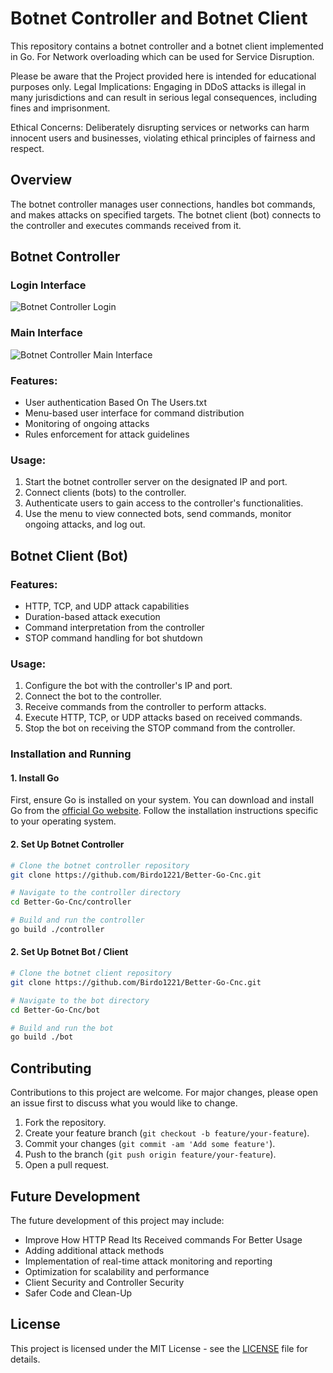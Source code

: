 # Botnet Controller and Botnet Client

This repository contains a botnet controller and a botnet client implemented in Go.
For Network overloading which can be used for Service Disruption. 

Please be aware that the Project provided here is intended for educational purposes only.
Legal Implications: Engaging in DDoS attacks is illegal in many jurisdictions and can result in serious legal consequences, including fines and imprisonment.

Ethical Concerns: Deliberately disrupting services or networks can harm innocent users and businesses, violating ethical principles of fairness and respect.

## Overview

The botnet controller manages user connections, handles bot commands, and makes attacks on specified targets. The botnet client (bot) connects to the controller and executes commands received from it.

## Botnet Controller

### Login Interface

![Botnet Controller Login](https://github.com/Birdo1221/Better-Go-Cnc/assets/81320346/0b125e4d-2b7d-431c-badc-a6555c2bb0f8)

### Main Interface

![Botnet Controller Main Interface](https://github.com/Birdo1221/Better-Go-Cnc/assets/81320346/51845371-a14e-4581-865f-b5efba055a9d)


### Features:

- User authentication Based On The Users.txt
- Menu-based user interface for command distribution
- Monitoring of ongoing attacks
- Rules enforcement for attack guidelines

### Usage:

1. Start the botnet controller server on the designated IP and port.
2. Connect clients (bots) to the controller.
3. Authenticate users to gain access to the controller's functionalities.
4. Use the menu to view connected bots, send commands, monitor ongoing attacks, and log out.

## Botnet Client (Bot)

### Features:

- HTTP, TCP, and UDP attack capabilities
- Duration-based attack execution
- Command interpretation from the controller
- STOP command handling for bot shutdown

### Usage:
1. Configure the bot with the controller's IP and port.
2. Connect the bot to the controller.
3. Receive commands from the controller to perform attacks.
4. Execute HTTP, TCP, or UDP attacks based on received commands.
5. Stop the bot on receiving the STOP command from the controller.

### Installation and Running

#### 1. Install Go

First, ensure Go is installed on your system. You can download and install Go from the [official Go website](https://golang.org/dl/). Follow the installation instructions specific to your operating system.

#### 2. Set Up Botnet Controller

```bash
# Clone the botnet controller repository
git clone https://github.com/Birdo1221/Better-Go-Cnc.git

# Navigate to the controller directory
cd Better-Go-Cnc/controller

# Build and run the controller
go build ./controller
```

#### 2. Set Up Botnet Bot / Client

```bash
# Clone the botnet client repository
git clone https://github.com/Birdo1221/Better-Go-Cnc.git

# Navigate to the bot directory
cd Better-Go-Cnc/bot

# Build and run the bot
go build ./bot
```





## Contributing

Contributions to this project are welcome. For major changes, please open an issue first to discuss what you would like to change.

1. Fork the repository.
2. Create your feature branch (`git checkout -b feature/your-feature`).
3. Commit your changes (`git commit -am 'Add some feature'`).
4. Push to the branch (`git push origin feature/your-feature`).
5. Open a pull request.

## Future Development

The future development of this project may include:

- Improve How HTTP Read Its Received commands For Better Usage
- Adding additional attack methods
- Implementation of real-time attack monitoring and reporting
- Optimization for scalability and performance
- Client Security and Controller Security
- Safer Code and Clean-Up 

## License

This project is licensed under the MIT License - see the [LICENSE](LICENSE) file for details.

